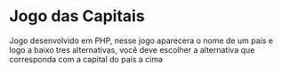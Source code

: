 # Jogo das Capitais
Jogo desenvolvido em PHP, nesse jogo aparecera o nome de um pais e logo a baixo tres alternativas, você deve escolher a alternativa que corresponda com a capital do pais a cima
